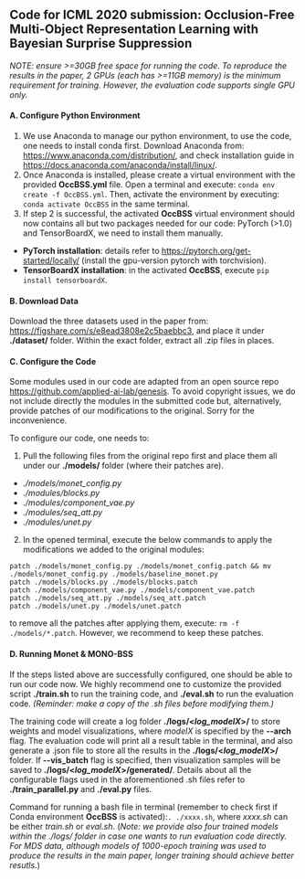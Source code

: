 ## Code for ICML 2020 submission: Occlusion-Free Multi-Object Representation Learning with Bayesian Surprise Suppression

*NOTE: ensure >=30GB free space for running the code. To reproduce the results in the paper, 2 GPUs (each has >=11GB memory) is the minimum requirement for training. However, the evaluation code supports single GPU only.*

#### A. Configure Python Environment  
1. We use Anaconda to manage our python environment, to use the code, one needs to install conda first. Download Anaconda from: https://www.anaconda.com/distribution/, and check installation guide in https://docs.anaconda.com/anaconda/install/linux/.
2. Once Anaconda is installed, please create a virtual environment with the provided __OccBSS.yml__ file. Open a terminal and execute: ```conda env create -f OccBSS.yml```. Then, activate the environment by executing: ```conda activate OccBSS``` in the same terminal.
3. If step 2 is successful, the activated __OccBSS__ virtual environment should now contains all but two packages needed for our code: PyTorch (>1.0) and TensorBoardX, we need to install them manually.
  * __PyTorch installation__: details refer to https://pytorch.org/get-started/locally/ (install the gpu-version pytorch with torchvision).  
  * __TensorBoardX installation__: in the activated __OccBSS__, execute ```pip install tensorboardX```.

#### B. Download Data
Download the three datasets used in the paper from: https://figshare.com/s/e8ead3808e2c5baebbc3, and place it under __./dataset/__ folder. Within the exact folder, extract all .zip files in places.

#### C. Configure the Code
Some modules used in our code are adapted from an open source repo https://github.com/applied-ai-lab/genesis. To avoid copyright issues, we do not include directly the modules in the submitted code but, alternatively, provide patches of our modifications to the original. Sorry for the inconvenience.

To configure our code, one needs to:
1. Pull the following files from the original repo first and place them all under our __./models/__ folder (where their patches are).
  * *./models/monet_config.py*
  * *./modules/blocks.py*
  * *./modules/component_vae.py*
  * *./modules/seq_att.py*
  * *./modules/unet.py*
2. In the opened terminal, execute the below commands to apply the modifications we added to the original modules:  
  ```
  patch ./models/monet_config.py ./models/monet_config.patch && mv ./models/monet_config.py ./models/baseline_monet.py    
  patch ./models/blocks.py ./models/blocks.patch  
  patch ./models/component_vae.py ./models/component_vae.patch
  patch ./models/seq_att.py ./models/seq_att.patch
  patch ./models/unet.py ./models/unet.patch
  ```
to remove all the patches after applying them, execute: ```rm -f ./models/*.patch```. However, we recommend to keep these patches.

#### D. Running Monet & MONO-BSS
If the steps listed above are successfully configured, one should be able to run our code now. We highly recommend one to customize the provided script __./train.sh__ to run the training code, and __./eval.sh__ to run the evaluation code. *(Reminder: make a copy of the .sh files before modifying them.)*

The training code will create a log folder __./logs/<*log_modelX*>/__ to store weights and model visualizations, where *modelX* is specified by the __--arch__ flag. The evaluation code will print all a result table in the terminal, and also generate a .json file to store all the results in the __./logs/<*log_modelX*>/__ folder. If __--vis_batch__ flag is specified, then visualization samples will be saved to __./logs/<*log_modelX*>/generated/__. Details about all the configurable flags used in the aforementioned .sh files refer to __./train_parallel.py__ and __./eval.py__ files.

Command for running a bash file in terminal (remember to check first if Conda environment __OccBSS__ is activated):```. ./xxxx.sh```, where *xxxx.sh* can be either *train.sh* or *eval.sh*.
(*Note: we provide also four trained models within the ./logs/ folder in case one wants to run evaluation code directly. For MDS data, although models of 1000-epoch training was used to produce the results in the main paper, longer training should achieve better resutls.*)
